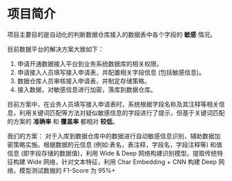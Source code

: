 # 项目简介

项目主要目的是自动化的判断数据仓库接入的数据表中各个字段的 **敏感** 情况。

目前数据平台的解决方案大致如下：

1. 申请开通数据接入平台到业务系统数据库的相关权限。
2. 申请接入人员填写接入申请表，并配置相关字段信息 (包括敏感信息)。
3. 数据仓库人员审核接入申请表，并制定存储策略。
4. 接入数据，对敏感信息进行加密，落库到数据仓库。

目前方案中，在业务人员填写接入申请表时，系统根据字段名称及其注释等相关信息，利用关键词匹配等方法对疑似敏感信息的字段进行了提示，但基于关键词匹配的方案的 **准确率** 和 **覆盖率** 都相对 **较低**。

我们的方案：
对于入库到数据仓库中的数据进行自动敏感信息识别，辅助数据加密策略实施。根据数据的元信息 (例如:表名，表注释，字段名，字段注释等) 和值信息 (即字段存储的数据值)，利用 Wide & Deep 网络构建识别模型。提取传统特征构建 Wide 网络，针对文本特征，利用 Char Embedding + CNN 构建 Deep 网络，模型测试数据的 F1-Score 为 95%+ 
